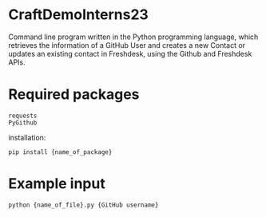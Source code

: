 # CraftDemoInterns23

Command line program written in the Python programming language, which retrieves the information of 
a GitHub User and creates a new Contact or updates an existing contact in Freshdesk, using the Github and Freshdesk APIs.

# Required packages
```
requests
PyGithub
```
installation:
```
pip install {name_of_package}
```

# Example input
```
python {name_of_file}.py {GitHub username}
```

